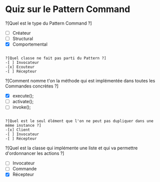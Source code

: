 # Quiz sur le Pattern Command

?[Quel est le type du Pattern Command ?]
-[ ] Créateur
-[ ] Structural
-[x] Comportemental
```

?[Quel classe ne fait pas parti du Pattern ?]
-[ ] Invocateur
-[x] Ecouteur
-[ ] Récepteur
```

?[Comment nomme t'on la méthode qui est implémentée dans toutes les Commandes concrètes ?]
-[x] execute();
-[ ] activate();
-[ ] invoke();
```

?[Quel est le seul élément que l'on ne peut pas dupliquer dans une même instance ?]
-[x] Client
-[ ] Invocateur
-[ ] Récepteur
```

?[Quel est la classe qui implémente une liste et qui va permettre d'ordonnancer les actions ?]
-[ ] Invocateur
-[ ] Commande
-[x] Récepteur
```